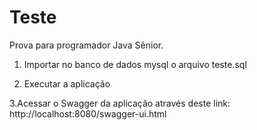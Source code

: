 # Teste
Prova para programador Java Sênior.

1. Importar no banco de dados mysql o arquivo teste.sql

2. Executar a aplicação

3.Acessar o Swagger da aplicação através deste link:
http://localhost:8080/swagger-ui.html

